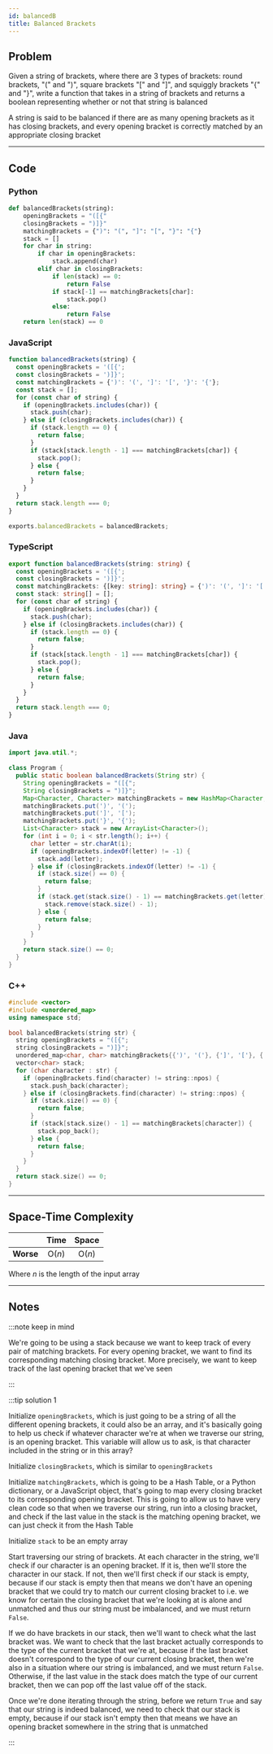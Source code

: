 ```yaml
---
id: balancedB
title: Balanced Brackets
---
```


## Problem

Given a string of brackets, where there are 3 types of brackets: round brackets, "(" and ")", square brackets "[" and "]", and squiggly brackets "{" and "}", write a function that takes in a string of brackets and returns a boolean representing whether or not that string is balanced

A string is said to be balanced if there are as many opening brackets as it has closing brackets, and every opening bracket is correctly matched by an appropriate closing bracket

---

## Code

### Python

```python
def balancedBrackets(string):
    openingBrackets = "([{"
    closingBrackets = ")]}"
    matchingBrackets = {")": "(", "]": "[", "}": "{"}
    stack = []
    for char in string:
        if char in openingBrackets:
            stack.append(char)
        elif char in closingBrackets:
            if len(stack) == 0:
                return False
            if stack[-1] == matchingBrackets[char]:
                stack.pop()
            else:
                return False
    return len(stack) == 0
```

### JavaScript

```javascript
function balancedBrackets(string) {
  const openingBrackets = '([{';
  const closingBrackets = ')]}';
  const matchingBrackets = {')': '(', ']': '[', '}': '{'};
  const stack = [];
  for (const char of string) {
    if (openingBrackets.includes(char)) {
      stack.push(char);
    } else if (closingBrackets.includes(char)) {
      if (stack.length == 0) {
        return false;
      }
      if (stack[stack.length - 1] === matchingBrackets[char]) {
        stack.pop();
      } else {
        return false;
      }
    }
  }
  return stack.length === 0;
}
​
exports.balancedBrackets = balancedBrackets;
```

### TypeScript

```typescript
export function balancedBrackets(string: string) {
  const openingBrackets = '([{';
  const closingBrackets = ')]}';
  const matchingBrackets: {[key: string]: string} = {')': '(', ']': '[', '}': '{'};
  const stack: string[] = [];
  for (const char of string) {
    if (openingBrackets.includes(char)) {
      stack.push(char);
    } else if (closingBrackets.includes(char)) {
      if (stack.length == 0) {
        return false;
      }
      if (stack[stack.length - 1] === matchingBrackets[char]) {
        stack.pop();
      } else {
        return false;
      }
    }
  }
  return stack.length === 0;
}
```

### Java

```java
import java.util.*;
​
class Program {
  public static boolean balancedBrackets(String str) {
    String openingBrackets = "([{";
    String closingBrackets = ")]}";
    Map<Character, Character> matchingBrackets = new HashMap<Character, Character>();
    matchingBrackets.put(')', '(');
    matchingBrackets.put(']', '[');
    matchingBrackets.put('}', '{');
    List<Character> stack = new ArrayList<Character>();
    for (int i = 0; i < str.length(); i++) {
      char letter = str.charAt(i);
      if (openingBrackets.indexOf(letter) != -1) {
        stack.add(letter);
      } else if (closingBrackets.indexOf(letter) != -1) {
        if (stack.size() == 0) {
          return false;
        }
        if (stack.get(stack.size() - 1) == matchingBrackets.get(letter)) {
          stack.remove(stack.size() - 1);
        } else {
          return false;
        }
      }
    }
    return stack.size() == 0;
  }
}
```

### C++

```cpp
#include <vector>
#include <unordered_map>
using namespace std;
​
bool balancedBrackets(string str) {
  string openingBrackets = "([{";
  string closingBrackets = ")]}";
  unordered_map<char, char> matchingBrackets{{')', '('}, {']', '['}, {'}', '{'}};
  vector<char> stack;
  for (char character : str) {
    if (openingBrackets.find(character) != string::npos) {
      stack.push_back(character);
    } else if (closingBrackets.find(character) != string::npos) {
      if (stack.size() == 0) {
        return false;
      }
      if (stack[stack.size() - 1] == matchingBrackets[character]) {
        stack.pop_back();
      } else {
        return false;
      }
    }
  }
  return stack.size() == 0;
}
```

---

## Space-Time Complexity

| | Time | Space |
|:---:|:---:|:---:|
|**Worse**| O(*n*) | O(*n*) |

Where *n* is the length of the input array

---

## Notes

:::note keep in mind

We're going to be using a stack because we want to keep track of every pair of matching brackets. For every opening bracket, we want to find its corresponding matching closing bracket. More precisely, we want to keep track of the last opening bracket that we've seen

:::

:::tip solution 1

Initialize `openingBrackets`, which is just going to be a string of all the different opening brackets, it could also be an array, and it's basically going to help us check if whatever character we're at when we traverse our string, is an opening bracket. This variable will allow us to ask, is that character included in the string or in this array?

Initialize `closingBrackets`, which is similar to `openingBrackets`

Initialize `matchingBrackets`, which is going to be a Hash Table, or a Python dictionary, or a JavaScript object, that's going to map every closing bracket to its corresponding opening bracket. This is going to allow us to have very clean code so that when we traverse our string, run into a closing bracket, and check if the last value in the stack is the matching opening bracket, we can just check it from the Hash Table

Initialize `stack` to be an empty array

Start traversing our string of brackets. At each character in the string, we'll check if our character is an opening bracket. If it is, then we'll store the character in our stack. If not, then we'll first check if our stack is empty, because if our stack is empty then that means we don't have an opening bracket that we could try to match our current closing bracket to i.e. we know for certain the closing bracket that we're looking at is alone and unmatched and thus our string must be imbalanced, and we must return `False`.

If we do have brackets in our stack, then we'll want to check what the last bracket was. We want to check that the last bracket actually corresponds to the type of the current bracket that we're at, because if the last bracket doesn't correspond to the type of our current closing bracket, then we're also in a situation where our string is imbalanced, and we must return `False`. Otherwise, if the last value in the stack does match the type of our current bracket, then we can pop off the last value off of the stack.

Once we're done iterating through the string, before we return `True` and say that our string is indeed balanced, we need to check that our stack is empty, because if our stack isn't empty then that means we have an opening bracket somewhere in the string that is unmatched

:::